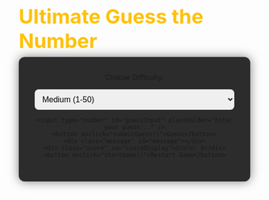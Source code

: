 <!DOCTYPE html>
<html lang="en">
<head>
  <meta charset="UTF-8">
  <title>Ultimate Guess the Number</title>
  <meta name="viewport" content="width=device-width, initial-scale=1">
  <style>
    :root {
      --main-color: #4caf50;
      --dark-bg: #1c1c1c;
      --light-text: #f5f5f5;
      --accent: #ffc107;
    }

    body {
      margin: 0;
      font-family: 'Segoe UI', sans-serif;
      background-color: var(--dark-bg);
      color: var(--light-text);
      display: flex;
      flex-direction: column;
      align-items: center;
      padding: 2rem;
    }

    h1 {
      font-size: 2.5rem;
      color: var(--accent);
      margin-bottom: 0.5rem;
    }

    .game-container {
      background-color: #2c2c2c;
      padding: 2rem;
      border-radius: 12px;
      box-shadow: 0 0 20px rgba(0,0,0,0.5);
      max-width: 400px;
      width: 100%;
      text-align: center;
    }

    input, select, button {
      padding: 0.7rem;
      font-size: 1rem;
      margin-top: 1rem;
      width: 100%;
      border-radius: 8px;
      border: none;
      box-sizing: border-box;
    }

    button {
      background-color: var(--main-color);
      color: white;
      cursor: pointer;
      font-weight: bold;
      transition: background 0.2s;
    }

    button:hover {
      background-color: #45a049;
    }

    .message {
      margin-top: 1.5rem;
      font-size: 1.2rem;
      min-height: 1.5rem;
    }

    .score {
      margin-top: 1rem;
      font-size: 1rem;
      color: var(--accent);
    }

    @media (max-width: 500px) {
      h1 {
        font-size: 2rem;
      }
      .game-container {
        padding: 1rem;
      }
    }
  </style>
</head>
<body>

  <h1>Ultimate Guess the Number</h1>

  <div class="game-container">
    <label for="difficulty">Choose Difficulty:</label>
    <select id="difficulty">
      <option value="easy">Easy (1-10)</option>
      <option value="medium" selected>Medium (1-50)</option>
      <option value="hard">Hard (1-100)</option>
    </select>

    <input type="number" id="guessInput" placeholder="Enter your guess..." />
    <button onclick="submitGuess()">Guess</button>
    <div class="message" id="message"></div>
    <div class="score" id="scoreDisplay">Score: 0</div>
    <button onclick="startGame()">Restart Game</button>
  </div>

  <!-- Sound Effects -->
  <audio id="sound-correct" src="https://assets.mixkit.co/sfx/preview/mixkit-winning-notification-2018.mp3"></audio>
  <audio id="sound-wrong" src="https://assets.mixkit.co/sfx/preview/mixkit-wrong-answer-bass-buzzer-948.mp3"></audio>
  <audio id="sound-click" src="https://assets.mixkit.co/sfx/preview/mixkit-modern-technology-select-3124.mp3"></audio>

  <script>
    let targetNumber = 0;
    let maxNumber = 50;
    let score = 0;
    let tries = 0;

    const messageDiv = document.getElementById("message");
    const scoreDisplay = document.getElementById("scoreDisplay");
    const correctSound = document.getElementById("sound-correct");
    const wrongSound = document.getElementById("sound-wrong");
    const clickSound = document.getElementById("sound-click");

    function startGame() {
      const difficulty = document.getElementById("difficulty").value;
      switch (difficulty) {
        case "easy":
          maxNumber = 10;
          break;
        case "medium":
          maxNumber = 50;
          break;
        case "hard":
          maxNumber = 100;
          break;
      }

      targetNumber = Math.floor(Math.random() * maxNumber) + 1;
      tries = 0;
      messageDiv.textContent = "Game restarted. Try your luck!";
      document.getElementById("guessInput").value = "";
      scoreDisplay.textContent = `Score: ${score}`;
      clickSound.play();
    }

    function submitGuess() {
      const guess = parseInt(document.getElementById("guessInput").value);
      if (isNaN(guess) || guess < 1 || guess > maxNumber) {
        messageDiv.textContent = `Enter a number between 1 and ${maxNumber}.`;
        wrongSound.play();
        return;
      }

      tries++;

      if (guess === targetNumber) {
        messageDiv.textContent = `Correct! You got it in ${tries} ${tries === 1 ? "try" : "tries"}!`;
        score += Math.max(10 - tries, 1);
        scoreDisplay.textContent = `Score: ${score}`;
        correctSound.play();
        targetNumber = Math.floor(Math.random() * maxNumber) + 1;
        tries = 0;
      } else if (guess < targetNumber) {
        messageDiv.textContent = "Too low! Try again.";
        wrongSound.play();
      } else {
        messageDiv.textContent = "Too high! Try again.";
        wrongSound.play();
      }
    }

    startGame(); // Init
  </script>

</body>
</html>
